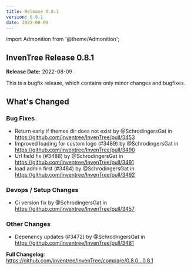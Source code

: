 ```yaml
---
title: Release 0.8.1
version: 0.8.1
date: 2022-08-09
---
```


import Admonition from '@theme/Admonition';

## InvenTree Release 0.8.1

**Release Date:** 2022-08-09

<Admonition type='info' title='Bugfix'>
This is a bugfix release, which contains only minor changes and bugfixes.
</Admonition>
<!-- Release notes generated using configuration in .github/release.yml at 0.8.1 -->

## What's Changed
### Bug Fixes
* Return early if themes dir does not exist by @SchrodingersGat in https://github.com/inventree/InvenTree/pull/3453
* Improved loading for custom logo (#3489) by @SchrodingersGat in https://github.com/inventree/InvenTree/pull/3490
* Url field fix (#3488) by @SchrodingersGat in https://github.com/inventree/InvenTree/pull/3491
* load admin first (#3484) by @SchrodingersGat in https://github.com/inventree/InvenTree/pull/3492
### Devops / Setup Changes
* Ci version fix by @SchrodingersGat in https://github.com/inventree/InvenTree/pull/3457
### Other Changes
* Depenency updates (#3472) by @SchrodingersGat in https://github.com/inventree/InvenTree/pull/3481


**Full Changelog**: https://github.com/inventree/InvenTree/compare/0.8.0...0.8.1
